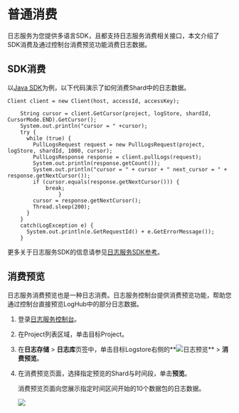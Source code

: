 # 普通消费

日志服务为您提供多语言SDK，且都支持日志服务消费相关接口，本文介绍了SDK消费及通过控制台消费预览功能消费日志数据。

## SDK消费

以[Java SDK](https://github.com/aliyun/aliyun-log-java-sdk)为例，以下代码演示了如何消费Shard中的日志数据。

```
Client client = new Client(host, accessId, accessKey);

    String cursor = client.GetCursor(project, logStore, shardId, CursorMode.END).GetCursor();
    System.out.println("cursor = " +cursor);
    try {
      while (true) {
        PullLogsRequest request = new PullLogsRequest(project, logStore, shardId, 1000, cursor);
        PullLogsResponse response = client.pullLogs(request);
        System.out.println(response.getCount());
        System.out.println("cursor = " + cursor + " next_cursor = " + response.getNextCursor());
        if (cursor.equals(response.getNextCursor())) {
            break;
                }
        cursor = response.getNextCursor();
        Thread.sleep(200);
      }
    }
    catch(LogException e) {
      System.out.println(e.GetRequestId() + e.GetErrorMessage());
    }
```

更多关于日志服务SDK的信息请参见[日志服务SDK参考](/intl.zh-CN/开发指南/SDK参考/概述.md)。

## 消费预览

日志服务消费预览也是一种日志消费。日志服务控制台提供消费预览功能，帮助您通过控制台直接预览LogHub中的部分日志数据。

1.  登录[日志服务控制台](https://sls.console.aliyun.com)。

2.  在Project列表区域，单击目标Project。

3.  在**日志存储** \> **日志库**页签中，单击目标Logstore右侧的**![日志预览](https://static-aliyun-doc.oss-accelerate.aliyuncs.com/assets/img/zh-CN/5595209951/p53655.png)** \> **消费预览**。

4.  在消费预览页面，选择指定预览的Shard与时间段，单击**预览**。

    消费预览页面向您展示指定时间区间开始的10个数据包的日志数据。

    ![](https://static-aliyun-doc.oss-accelerate.aliyuncs.com/assets/img/zh-CN/4705238951/p5786.png)


